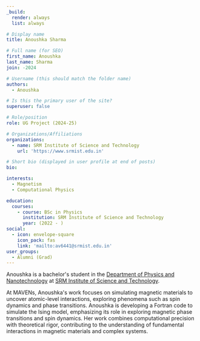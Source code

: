```yaml
---
_build:
  render: always
  list: always

# Display name
title: Anoushka Sharma

# Full name (for SEO)
first_name: Anoushka
last_name: Sharma
join: -2024

# Username (this should match the folder name)
authors:
  - Anoushka

# Is this the primary user of the site?
superuser: false

# Role/position
role: UG Project (2024-25)

# Organizations/Affiliations
organizations:
  - name: SRM Institute of Science and Technology
    url: 'https://www.srmist.edu.in'

# Short bio (displayed in user profile at end of posts)
bio:

interests:
  - Magnetism
  - Computational Physics

education:
  courses:
    - course: BSc in Physics
      institution: SRM Institute of Science and Technology
      year: (2022 - )
social:
  - icon: envelope-square
    icon_pack: fas
    link: 'mailto:av6441@srmist.edu.in'
user_groups:
  - Alumni (Grad)
---
```

Anoushka is a bachelor's  student in the [Department of Physics and
Nanotechnology](https://www.srmist.edu.in/department/department-of-physics-and-nanotechnology/) at
[SRM Institute of Science and Technology](https://www.srmist.edu.in/).

At MAVENs, Anoushka's work focuses on simulating magnetic materials to uncover atomic-level
interactions, exploring phenomena such as spin dynamics and phase transitions.  Anoushka is
developing a Fortran code to simulate the Ising model, emphasizing its role in exploring magnetic
phase transitions and spin dynamics. Her work combines computational precision with theoretical
rigor, contributing to the understanding of fundamental interactions in magnetic materials and
complex systems.
